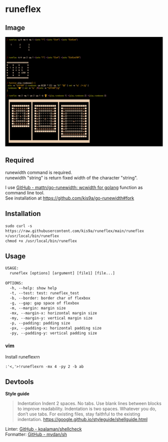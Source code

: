 # runeflex

## Image

![runeflex command image](./runeflex.png)

## Required

runewidth command is required.  
runewidth "string" is return fixed width of the character "string".

I use [GitHub - mattn/go-runewidth: wcwidth for golang](https://github.com/mattn/go-runewidth) function as command line tool.  
See installation at <https://github.com/kis9a/go-runewidth#fork>

## Installation

```
sudo curl -s https://raw.githubusercontent.com/kis9a/runeflex/main/runeflex >/usr/local/bin/runeflex
chmod +x /usr/local/bin/runeflex
```

## Usage

```
USAGE:
  runeflex [options] [argument] [file1] [file...]

OPTIONS:
  -h, --help: show help
  -t, --test: test: runeflex_test
  -b, --border: border char of flexbox
  -g, --gap: gap space of flexbox
  -m, --margin: margin size
  -mx, --margin-x: horizontal margin size
  -my, --margin-y: vertical margin size
  -p, --padding: padding size
  -px, --padding-x: horizontal padding size
  -py, --padding-y: vertical padding size
```

### vim

Install runeflexrn

```
:'<,'>!runeflexrn -mx 4 -py 2 -b ab
```

## Devtools

**Style guide**

> Indentation
> Indent 2 spaces. No tabs. Use blank lines between blocks to improve readability. Indentation is two spaces. Whatever you do, don’t use tabs. For existing files, stay faithful to the existing indentation.
> <https://google.github.io/styleguide/shellguide.html>

Linter: [GitHub - koalaman/shellcheck](https://github.com/koalaman/shellcheck)  
Formatter: [GitHub - mvdan/sh](https://github.com/mvdan/sh)
